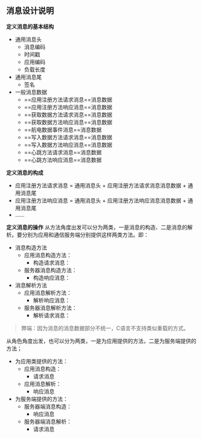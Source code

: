 ## 消息设计说明
**定义消息的基本结构**
- 通用消息头
    - 消息编码
    - 时间戳
    - 应用编码
    - 负载长度
- 通用消息尾
    - 签名
- 一般消息数据
    - ==应用注册方法请求消息==消息数据
    - ==应用注册方法响应消息==消息数据
    - ==获取数据方法请求消息==消息数据
    - ==获取数据方法响应消息==消息数据
    - ==航电数据事件消息==消息数据
    - ==写入数据方法请求消息==消息数据
    - ==写入数据方法响应消息==消息数据
    - ==心跳方法请求消息==消息数据
    - ==心跳方法响应消息==消息数据

**定义消息的构成**
- 应用注册方法请求消息 = 通用消息头 + 应用注册方法请求消息消息数据 + 通用消息尾
- 应用注册方法响应消息 = 通用消息头 + 应用注册方法响应消息消息数据 + 通用消息尾
- ......

**定义消息的操作**
从方法角度出发可以分为两类，一是消息的构造、二是消息的解析。要分别为应用和通信服务端分别提供这样两类方法。即：
- 消息构造方法
    - 应用消息构造方法：
        - 构造请求消息：
    - 服务器消息构造方法：
        - 构造响应消息：
- 消息解析方法
    - 应用消息解析方法：
        - 解析响应消息：
    - 服务器消息解析方法：
        - 解析请求消息：
> 弊端：因为消息的消息数据部分不统一，C语言不支持类似重载的方式。

从角色角度出发，也可以分为两类，一是为应用提供的方法，二是为服务端提供的方法；
- 为应用类提供的方法：
    - 应用消息构造：
        - 请求消息
    - 应用消息解析：
        - 响应消息
- 为服务端提供的方法：
    - 服务器端消息构造：
        - 响应消息
    - 服务器端消息解析：
        - 请求消息

